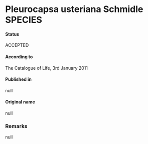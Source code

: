 # Pleurocapsa usteriana Schmidle SPECIES

#### Status
ACCEPTED

#### According to
The Catalogue of Life, 3rd January 2011

#### Published in
null

#### Original name
null

### Remarks
null